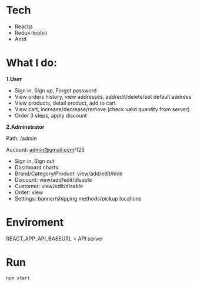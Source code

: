 
# Tech
- Reactjs
- Redux-toolkit
- Antd

# What I do:
**1.User**
- Sign in, Sign up, Forgot password
- View orders history, view addresses, add/edit/delete/set default address
- View products, detail product, add to cart
- View cart, increase/decrease/remove (check valid quantity from server)
- Order 3 steps, apply discount

**2.Adminstrator**

Path: /admin

Account: admin@gmail.com/123

- Sign in, Sign out
- Dashboard charts
- Brand/Category/Product: view/add/edit/hide
- Discount: view/add/edit/disable
- Customer: view/edit/disable
- Order: view
- Settings: banner/shipping methods/pickup locations

# Enviroment
REACT_APP_API_BASEURL = API server

# Run

    npm start
